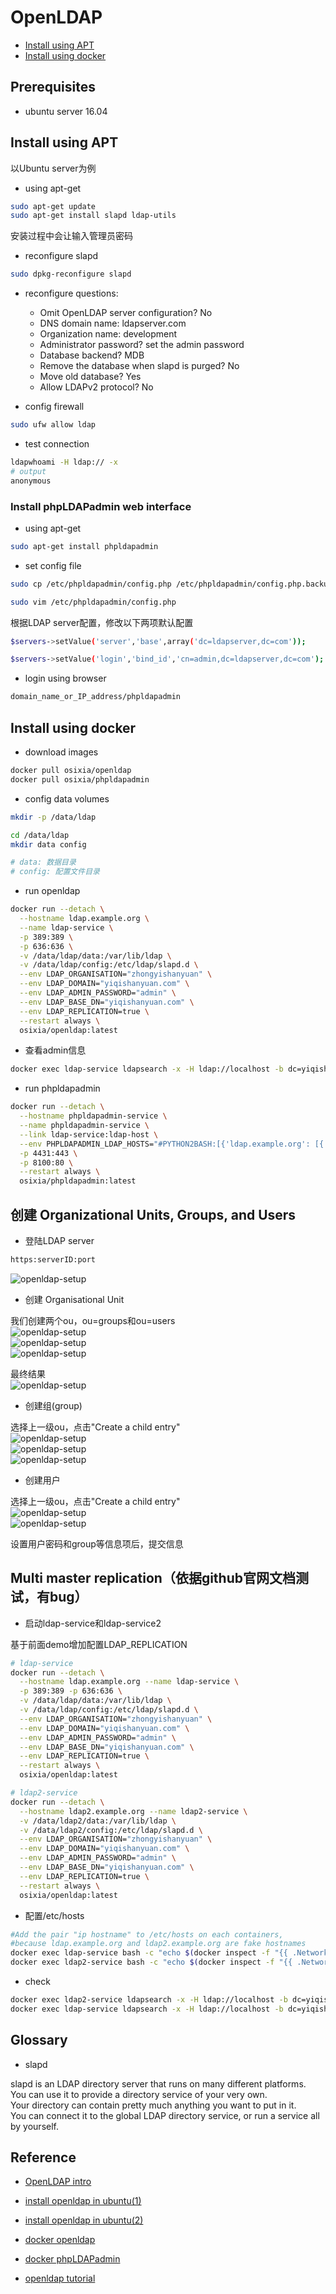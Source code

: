 # OpenLDAP

- [Install using APT](#install-using-apt)
- [Install using docker](#install-using-docker)

## Prerequisites

- ubuntu server 16.04

## Install using APT

以Ubuntu server为例

- using apt-get

```bash
sudo apt-get update
sudo apt-get install slapd ldap-utils
```

安装过程中会让输入管理员密码

- reconfigure  slapd

```bash
sudo dpkg-reconfigure slapd
```

- reconfigure questions:

  - Omit OpenLDAP server configuration? No
  - DNS domain name: ldapserver.com
  - Organization name: development
  - Administrator password? set the admin password
  - Database backend? MDB
  - Remove the database when slapd is purged? No
  - Move old database? Yes
  - Allow LDAPv2 protocol? No

- config firewall

```bash
sudo ufw allow ldap
```

- test connection

```bash
ldapwhoami -H ldap:// -x
# output
anonymous
```

### Install phpLDAPadmin web interface

- using apt-get

```bash
sudo apt-get install phpldapadmin
```

- set config file

```bash
sudo cp /etc/phpldapadmin/config.php /etc/phpldapadmin/config.php.backup

sudo vim /etc/phpldapadmin/config.php
```

根据LDAP server配置，修改以下两项默认配置

```bash
$servers->setValue('server','base',array('dc=ldapserver,dc=com'));

$servers->setValue('login','bind_id','cn=admin,dc=ldapserver,dc=com');
```

- login using browser

```bash
domain_name_or_IP_address/phpldapadmin
```

## Install using docker

- download images

```bash
docker pull osixia/openldap
docker pull osixia/phpldapadmin
```

- config data volumes

```bash
mkdir -p /data/ldap

cd /data/ldap
mkdir data config

# data: 数据目录
# config: 配置文件目录
```

- run openldap

```bash
docker run --detach \
  --hostname ldap.example.org \
  --name ldap-service \
  -p 389:389 \
  -p 636:636 \
  -v /data/ldap/data:/var/lib/ldap \
  -v /data/ldap/config:/etc/ldap/slapd.d \
  --env LDAP_ORGANISATION="zhongyishanyuan" \
  --env LDAP_DOMAIN="yiqishanyuan.com" \
  --env LDAP_ADMIN_PASSWORD="admin" \
  --env LDAP_BASE_DN="yiqishanyuan.com" \
  --env LDAP_REPLICATION=true \
  --restart always \
  osixia/openldap:latest
```

- 查看admin信息

```bash
docker exec ldap-service ldapsearch -x -H ldap://localhost -b dc=yiqishanyuan,dc=com -D 'cn=admin,dc=yiqishanyuan,dc=com' -w admin
```

- run phpldapadmin

```bash
docker run --detach \
  --hostname phpldapadmin-service \
  --name phpldapadmin-service \
  --link ldap-service:ldap-host \
  --env PHPLDAPADMIN_LDAP_HOSTS="#PYTHON2BASH:[{'ldap.example.org': [{'server': [{'tls': True}]}, {'login': [{'bind_id': 'cn=admin,dc=yiqishanyuan,dc=com'}]}]}]" \
  -p 4431:443 \
  -p 8100:80 \
  --restart always \
  osixia/phpldapadmin:latest
```

## 创建 Organizational Units, Groups, and Users

- 登陆LDAP server

```bash
https:serverID:port
```

![openldap-setup](./images/openldap-setup/openldap-setup-01.png)

- 创建 Organisational Unit

我们创建两个ou，ou=groups和ou=users  
![openldap-setup](./images/openldap-setup/openldap-setup-02.png)  
![openldap-setup](./images/openldap-setup/openldap-setup-03.png)  
![openldap-setup](./images/openldap-setup/openldap-setup-04.png)  

最终结果  
![openldap-setup](./images/openldap-setup/openldap-setup-05.png)  

- 创建组(group)

选择上一级ou，点击"Create a child entry"  
![openldap-setup](./images/openldap-setup/openldap-setup-06.png)  
![openldap-setup](./images/openldap-setup/openldap-setup-07.png)  
![openldap-setup](./images/openldap-setup/openldap-setup-08.png)  

- 创建用户

选择上一级ou，点击"Create a child entry"  
![openldap-setup](./images/openldap-setup/openldap-setup-09.png)  
![openldap-setup](./images/openldap-setup/openldap-setup-10.png)  

设置用户密码和group等信息项后，提交信息  

## Multi master replication（依据github官网文档测试，有bug）

- 启动ldap-service和ldap-service2

基于前面demo增加配置LDAP_REPLICATION

```bash
# ldap-service
docker run --detach \
  --hostname ldap.example.org --name ldap-service \
  -p 389:389 -p 636:636 \
  -v /data/ldap/data:/var/lib/ldap \
  -v /data/ldap/config:/etc/ldap/slapd.d \
  --env LDAP_ORGANISATION="zhongyishanyuan" \
  --env LDAP_DOMAIN="yiqishanyuan.com" \
  --env LDAP_ADMIN_PASSWORD="admin" \
  --env LDAP_BASE_DN="yiqishanyuan.com" \
  --env LDAP_REPLICATION=true \
  --restart always \
  osixia/openldap:latest

# ldap2-service
docker run --detach \
  --hostname ldap2.example.org --name ldap2-service \
  -v /data/ldap2/data:/var/lib/ldap \
  -v /data/ldap2/config:/etc/ldap/slapd.d \
  --env LDAP_ORGANISATION="zhongyishanyuan" \
  --env LDAP_DOMAIN="yiqishanyuan.com" \
  --env LDAP_ADMIN_PASSWORD="admin" \
  --env LDAP_BASE_DN="yiqishanyuan.com" \
  --env LDAP_REPLICATION=true \
  --restart always \
  osixia/openldap:latest
```

- 配置/etc/hosts

```bash
#Add the pair "ip hostname" to /etc/hosts on each containers,
#because ldap.example.org and ldap2.example.org are fake hostnames
docker exec ldap-service bash -c "echo $(docker inspect -f "{{ .NetworkSettings.IPAddress }}" ldap2-service) ldap2.example.org >> /etc/hosts"
docker exec ldap2-service bash -c "echo $(docker inspect -f "{{ .NetworkSettings.IPAddress }}" ldap-service) ldap.example.org >> /etc/hosts"
```

- check

```bash
docker exec ldap2-service ldapsearch -x -H ldap://localhost -b dc=yiqishanyuan,dc=com -D 'cn=admin,dc=yiqishanyuan,dc=com' -w admin
docker exec ldap-service ldapsearch -x -H ldap://localhost -b dc=yiqishanyuan,dc=com -D 'cn=zhangsan,ou=users,dc=yiqishanyuan,dc=com' -w 123456
```

## Glossary

- slapd

slapd is an LDAP directory server that runs on many different platforms.  
You can use it to provide a directory service of your very own.  
Your directory can contain pretty much anything you want to put in it.  
You can connect it to the global LDAP directory service, or run a service all by yourself.

## Reference

- [OpenLDAP intro](http://www.openldap.org/doc/admin24/intro.html)

- [install openldap in ubuntu(1)](https://www.digitalocean.com/community/tutorials/how-to-install-and-configure-openldap-and-phpldapadmin-on-ubuntu-16-04)

- [install openldap in ubuntu(2)](https://www.digitalocean.com/community/tutorials/how-to-install-and-configure-a-basic-ldap-server-on-an-ubuntu-12-04-vps)

- [docker openldap](https://github.com/osixia/docker-openldap)

- [docker phpLDAPadmin](https://github.com/osixia/docker-phpLDAPadmin)

- [openldap tutorial](https://sites.google.com/site/openldaptutorial/Home)
